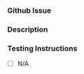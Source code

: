 <!-- Please title this PR with the following structure: -->
<!-- (Story|Feat|Fix|Docs)(files changed)[Issue Number]: brief description of PR -- >
<!-- Example: Story(audio)[#23]: updated game over sound -->

### Github Issue
<!-- Issue number this PR addresses -->

### Description
<!-- Brief description of what this PR changes -->

### Testing Instructions
<!-- A list of steps of what you did to test locally -->
- [ ] N/A
